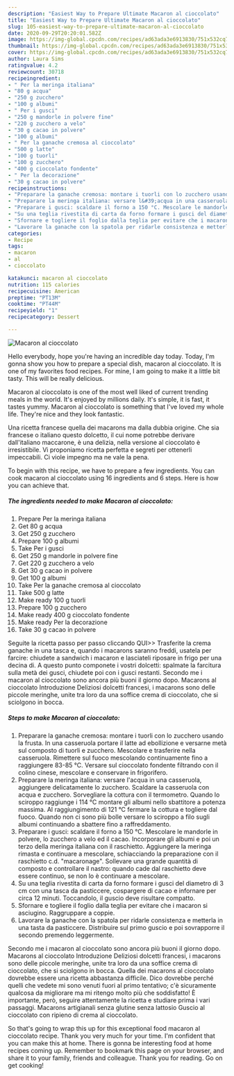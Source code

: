 ```yaml
---
description: "Easiest Way to Prepare Ultimate Macaron al cioccolato"
title: "Easiest Way to Prepare Ultimate Macaron al cioccolato"
slug: 105-easiest-way-to-prepare-ultimate-macaron-al-cioccolato
date: 2020-09-29T20:20:01.582Z
image: https://img-global.cpcdn.com/recipes/ad63ada3e6913830/751x532cq70/macaron-al-cioccolato-recipe-main-photo.jpg
thumbnail: https://img-global.cpcdn.com/recipes/ad63ada3e6913830/751x532cq70/macaron-al-cioccolato-recipe-main-photo.jpg
cover: https://img-global.cpcdn.com/recipes/ad63ada3e6913830/751x532cq70/macaron-al-cioccolato-recipe-main-photo.jpg
author: Laura Sims
ratingvalue: 4.2
reviewcount: 30718
recipeingredient:
- " Per la meringa italiana"
- "80 g acqua"
- "250 g zucchero"
- "100 g albumi"
- " Per i gusci"
- "250 g mandorle in polvere fine"
- "220 g zucchero a velo"
- "30 g cacao in polvere"
- "100 g albumi"
- " Per la ganache cremosa al cioccolato"
- "500 g latte"
- "100 g tuorli"
- "100 g zucchero"
- "400 g cioccolato fondente"
- " Per la decorazione"
- "30 g cacao in polvere"
recipeinstructions:
- "Preparare la ganache cremosa: montare i tuorli con lo zucchero usando la frusta. In una casseruola portare il latte ad ebollizione e versarne metà sul composto di tuorli e zucchero. Mescolare e trasferire nella casseruola. Rimettere sul fuoco mescolando continuamente fino a raggiungere 83-85 °C. Versare sul cioccolato fondente filtrando con il colino cinese, mescolare e conservare in frigorifero."
- "Preparare la meringa italiana: versare l&#39;acqua in una casseruola, aggiungere delicatamente lo zucchero. Scaldare la casseruola con acqua e zucchero. Sorvegliare la cottura con il termometro. Quando lo sciroppo raggiunge i 114 °C montare gli albumi nello sbattitore a potenza massima. Al raggiungimento di 121 °C fermare la cottura e togliere dal fuoco. Quando non ci sono più bolle versare lo sciroppo a filo sugli albumi continuando a sbattere fino a raffreddamento."
- "Preparare i gusci: scaldare il forno a 150 °C. Mescolare le mandorle in polvere, lo zucchero a velo ed il cacao. Incorporare gli albumi e poi un terzo della meringa italiana con il raschietto. Aggiungere la meringa rimasta e continuare a mescolare, schiacciando la preparazione con il raschietto c.d. &#34;macaronage&#34;. Sollevare una grande quantità di composto e controllare il nastro: quando cade dal raschietto deve essere continuo, se non lo è continuare a mescolare."
- "Su una teglia rivestita di carta da forno formare i gusci del diametro di 3 cm con una tasca da pasticcere, cospargere di cacao e infornare per circa 12 minuti. Toccandolo, il guscio deve risultare compatto."
- "Sfornare e togliere il foglio dalla teglia per evitare che i macaron si asciugino. Raggruppare a coppie."
- "Lavorare la ganache con la spatola per ridarle consistenza e metterla in una tasta da pasticcere. Distribuire sul primo guscio e poi sovrapporre il secondo premendo leggermente."
categories:
- Recipe
tags:
- macaron
- al
- cioccolato

katakunci: macaron al cioccolato 
nutrition: 115 calories
recipecuisine: American
preptime: "PT13M"
cooktime: "PT44M"
recipeyield: "1"
recipecategory: Dessert

---
```



![Macaron al cioccolato](https://img-global.cpcdn.com/recipes/ad63ada3e6913830/751x532cq70/macaron-al-cioccolato-recipe-main-photo.jpg)

Hello everybody, hope you're having an incredible day today. Today, I'm gonna show you how to prepare a special dish, macaron al cioccolato. It is one of my favorites food recipes. For mine, I am going to make it a little bit tasty. This will be really delicious.

Macaron al cioccolato is one of the most well liked of current trending meals in the world. It's enjoyed by millions daily. It's simple, it is fast, it tastes yummy. Macaron al cioccolato is something that I've loved my whole life. They're nice and they look fantastic.

Una ricetta francese quella dei macarons ma dalla dubbia origine. Che sia francese o italiano questo dolcetto, il cui nome potrebbe derivare dall&#39;italiano maccarone, è una delizia, nella versione al cioccolato è irresistibile. Vi proponiamo ricetta perfetta e segreti per ottenerli impeccabili. Ci viole impegno ma ne vale la pena.


To begin with this recipe, we have to prepare a few ingredients. You can cook macaron al cioccolato using 16 ingredients and 6 steps. Here is how you can achieve that.

<!--inarticleads1-->

##### The ingredients needed to make Macaron al cioccolato:

1. Prepare  Per la meringa italiana
1. Get 80 g acqua
1. Get 250 g zucchero
1. Prepare 100 g albumi
1. Take  Per i gusci
1. Get 250 g mandorle in polvere fine
1. Get 220 g zucchero a velo
1. Get 30 g cacao in polvere
1. Get 100 g albumi
1. Take  Per la ganache cremosa al cioccolato
1. Take 500 g latte
1. Make ready 100 g tuorli
1. Prepare 100 g zucchero
1. Make ready 400 g cioccolato fondente
1. Make ready  Per la decorazione
1. Take 30 g cacao in polvere


Seguite la ricetta passo per passo cliccando QUI&gt;&gt; Trasferite la crema ganache in una tasca e, quando i macarons saranno freddi, usatela per farcire: chiudete a sandwich i macaron e lasciateli riposare in frigo per una decina di. A questo punto componete i vostri dolcetti: spalmate la farcitura sulla metà dei gusci, chiudete poi con i gusci restanti. Secondo me i macaron al cioccolato sono ancora più buoni il giorno dopo. Macarons al cioccolato Introduzione Deliziosi dolcetti francesi, i macarons sono delle piccole meringhe, unite tra loro da una soffice crema di cioccolato, che si sciolgono in bocca. 

<!--inarticleads2-->

##### Steps to make Macaron al cioccolato:

1. Preparare la ganache cremosa: montare i tuorli con lo zucchero usando la frusta. In una casseruola portare il latte ad ebollizione e versarne metà sul composto di tuorli e zucchero. Mescolare e trasferire nella casseruola. Rimettere sul fuoco mescolando continuamente fino a raggiungere 83-85 °C. Versare sul cioccolato fondente filtrando con il colino cinese, mescolare e conservare in frigorifero.
1. Preparare la meringa italiana: versare l&#39;acqua in una casseruola, aggiungere delicatamente lo zucchero. Scaldare la casseruola con acqua e zucchero. Sorvegliare la cottura con il termometro. Quando lo sciroppo raggiunge i 114 °C montare gli albumi nello sbattitore a potenza massima. Al raggiungimento di 121 °C fermare la cottura e togliere dal fuoco. Quando non ci sono più bolle versare lo sciroppo a filo sugli albumi continuando a sbattere fino a raffreddamento.
1. Preparare i gusci: scaldare il forno a 150 °C. Mescolare le mandorle in polvere, lo zucchero a velo ed il cacao. Incorporare gli albumi e poi un terzo della meringa italiana con il raschietto. Aggiungere la meringa rimasta e continuare a mescolare, schiacciando la preparazione con il raschietto c.d. &#34;macaronage&#34;. Sollevare una grande quantità di composto e controllare il nastro: quando cade dal raschietto deve essere continuo, se non lo è continuare a mescolare.
1. Su una teglia rivestita di carta da forno formare i gusci del diametro di 3 cm con una tasca da pasticcere, cospargere di cacao e infornare per circa 12 minuti. Toccandolo, il guscio deve risultare compatto.
1. Sfornare e togliere il foglio dalla teglia per evitare che i macaron si asciugino. Raggruppare a coppie.
1. Lavorare la ganache con la spatola per ridarle consistenza e metterla in una tasta da pasticcere. Distribuire sul primo guscio e poi sovrapporre il secondo premendo leggermente.


Secondo me i macaron al cioccolato sono ancora più buoni il giorno dopo. Macarons al cioccolato Introduzione Deliziosi dolcetti francesi, i macarons sono delle piccole meringhe, unite tra loro da una soffice crema di cioccolato, che si sciolgono in bocca. Quella dei macarons al cioccolato dovrebbe essere una ricetta abbastanza difficile. Dico dovrebbe perché quelli che vedete mi sono venuti fuori al primo tentativo; c&#39;è sicuramente qualcosa da migliorare ma mi ritengo molto più che soddisfatto! È importante, però, seguire attentamente la ricetta e studiare prima i vari passaggi. Macarons artigianali senza glutine senza lattosio Guscio al cioccolato con ripieno di crema al cioccolato. 

So that's going to wrap this up for this exceptional food macaron al cioccolato recipe. Thank you very much for your time. I'm confident that you can make this at home. There is gonna be interesting food at home recipes coming up. Remember to bookmark this page on your browser, and share it to your family, friends and colleague. Thank you for reading. Go on get cooking!

